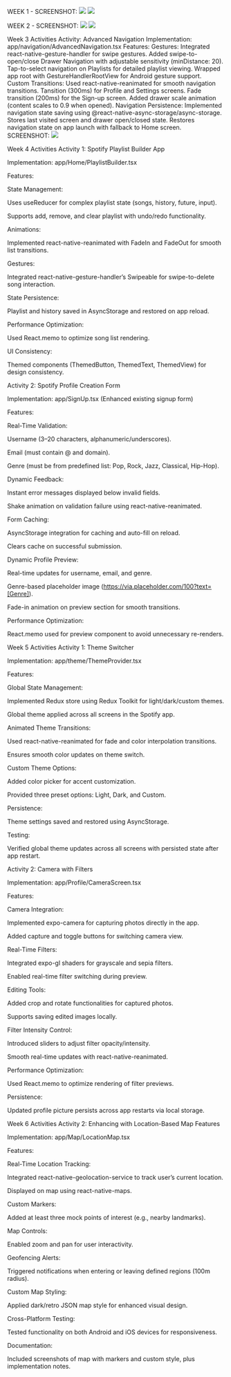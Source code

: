 WEEK 1 - SCREENSHOT:
![](https://github.com/23102349-dotcom/advmobdev/blob/main/Screenshot/Image_20250829_134629_521.png)
![](https://github.com/23102349-dotcom/advmobdev/blob/main/Screenshot/Image_20250829_134629_656.png)

WEEK 2 -  SCREENSHOT:
![](https://github.com/23102349-dotcom/advmobdev/blob/main/Screenshot/ca61db9f-9cf2-4dcd-bd01-b43f00a2f831.jpg)
![](https://github.com/23102349-dotcom/advmobdev/blob/main/Screenshot/7c87a5bd-b9e1-400d-8ce1-01dbc1dc3ef7.jpg)

Week 3 Activities
Activity: Advanced Navigation
Implementation: app/navigation/AdvancedNavigation.tsx
Features:
Gestures:
Integrated react-native-gesture-handler for swipe gestures.
Added swipe-to-open/close Drawer Navigation with adjustable sensitivity (minDistance: 20).
Tap-to-select navigation on Playlists for detailed playlist viewing.
Wrapped app root with GestureHandlerRootView for Android gesture support.
Custom Transitions:
Used react-native-reanimated for smooth navigation transitions.
Tansition (300ms) for Profile and Settings screens.
Fade transition (200ms) for the Sign-up screen.
Added drawer scale animation (content scales to 0.9 when opened).
Navigation Persistence:
Implemented navigation state saving using @react-native-async-storage/async-storage.
Stores last visited screen and drawer open/closed state.
Restores navigation state on app launch with fallback to Home screen.
SCREENSHOT:
![](https://github.com/23102349-dotcom/advmobdev/blob/main/Screenshot/db0754ef-dca9-4072-a3e3-f957724f6aac.jpg)

Week 4 Activities
Activity 1: Spotify Playlist Builder App

Implementation: app/Home/PlaylistBuilder.tsx

Features:

State Management:

Uses useReducer for complex playlist state (songs, history, future, input).

Supports add, remove, and clear playlist with undo/redo functionality.

Animations:

Implemented react-native-reanimated with FadeIn and FadeOut for smooth list transitions.

Gestures:

Integrated react-native-gesture-handler’s Swipeable for swipe-to-delete song interaction.

State Persistence:

Playlist and history saved in AsyncStorage and restored on app reload.

Performance Optimization:

Used React.memo to optimize song list rendering.

UI Consistency:

Themed components (ThemedButton, ThemedText, ThemedView) for design consistency.

Activity 2: Spotify Profile Creation Form

Implementation: app/SignUp.tsx (Enhanced existing signup form)

Features:

Real-Time Validation:

Username (3–20 characters, alphanumeric/underscores).

Email (must contain @ and domain).

Genre (must be from predefined list: Pop, Rock, Jazz, Classical, Hip-Hop).

Dynamic Feedback:

Instant error messages displayed below invalid fields.

Shake animation on validation failure using react-native-reanimated.

Form Caching:

AsyncStorage integration for caching and auto-fill on reload.

Clears cache on successful submission.

Dynamic Profile Preview:

Real-time updates for username, email, and genre.

Genre-based placeholder image (https://via.placeholder.com/100?text=[Genre]).

Fade-in animation on preview section for smooth transitions.

Performance Optimization:

React.memo used for preview component to avoid unnecessary re-renders.

Week 5 Activities
Activity 1: Theme Switcher

Implementation: app/theme/ThemeProvider.tsx

Features:

Global State Management:

Implemented Redux store using Redux Toolkit for light/dark/custom themes.

Global theme applied across all screens in the Spotify app.

Animated Theme Transitions:

Used react-native-reanimated for fade and color interpolation transitions.

Ensures smooth color updates on theme switch.

Custom Theme Options:

Added color picker for accent customization.

Provided three preset options: Light, Dark, and Custom.

Persistence:

Theme settings saved and restored using AsyncStorage.

Testing:

Verified global theme updates across all screens with persisted state after app restart.

Activity 2: Camera with Filters

Implementation: app/Profile/CameraScreen.tsx

Features:

Camera Integration:

Implemented expo-camera for capturing photos directly in the app.

Added capture and toggle buttons for switching camera view.

Real-Time Filters:

Integrated expo-gl shaders for grayscale and sepia filters.

Enabled real-time filter switching during preview.

Editing Tools:

Added crop and rotate functionalities for captured photos.

Supports saving edited images locally.

Filter Intensity Control:

Introduced sliders to adjust filter opacity/intensity.

Smooth real-time updates with react-native-reanimated.

Performance Optimization:

Used React.memo to optimize rendering of filter previews.

Persistence:

Updated profile picture persists across app restarts via local storage.

Week 6 Activities
Activity 2: Enhancing with Location-Based Map Features

Implementation: app/Map/LocationMap.tsx

Features:

Real-Time Location Tracking:

Integrated react-native-geolocation-service to track user’s current location.

Displayed on map using react-native-maps.

Custom Markers:

Added at least three mock points of interest (e.g., nearby landmarks).

Map Controls:

Enabled zoom and pan for user interactivity.

Geofencing Alerts:

Triggered notifications when entering or leaving defined regions (100m radius).

Custom Map Styling:

Applied dark/retro JSON map style for enhanced visual design.

Cross-Platform Testing:

Tested functionality on both Android and iOS devices for responsiveness.

Documentation:

Included screenshots of map with markers and custom style, plus implementation notes.
